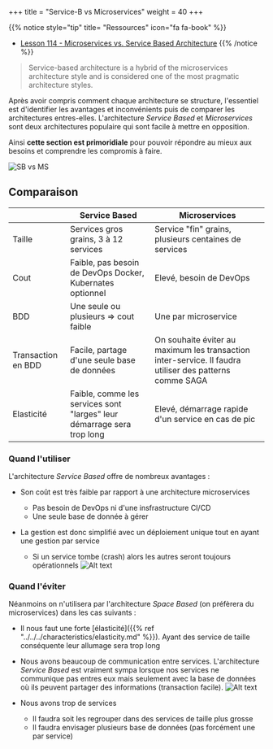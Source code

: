 +++
title = "Service-B vs Microservices"
weight = 40 
+++

{{% notice style="tip" title= "Ressources" icon="fa fa-book" %}}
- [Lesson 114 - Microservices vs. Service Based Architecture](https://youtu.be/xkr5nGJYx_U)
{{% /notice %}} 

> Service-based architecture is a hybrid of the microservices architecture style and is considered one of the most pragmatic architecture styles.

Après avoir compris comment chaque architecture se structure, l'essentiel est d'identifier les avantages et inconvénients puis de comparer les architectures entres-elles. L'architecture *Service Based* et *Microservices* sont deux architectures populaire qui sont facile à mettre en opposition.

Ainsi **cette section est primoridiale** pour pouvoir répondre au mieux aux besoins et comprendre les compromis à faire.

![SB vs MS](../images/sb_vs_ms.png?width=30pc)

## Comparaison

|                    | **Service Based**                                                      | **Microservices**                                                                                      |
|--------------------|------------------------------------------------------------------------|--------------------------------------------------------------------------------------------------------|
| Taille             | Services gros grains, 3 à 12 services                                   | Service "fin" grains, plusieurs centaines de services                                                   |
| Cout               | Faible, pas besoin de DevOps Docker, Kubernates optionnel              | Elevé, besoin de DevOps                                                                                |
| BDD    | Une seule ou plusieurs => cout faible                                  | Une par microservice                                                                                   |
| Transaction en BDD | Facile, partage d'une seule base de données                            | On souhaite éviter au maximum les transaction inter-service. Il faudra utiliser des patterns comme SAGA |
| Elasticité         | Faible, comme les services sont "larges" leur démarrage sera trop long | Elevé, démarrage rapide d'un service en cas de pic                                                     |

### Quand l'utiliser
L'architecture *Service Based* offre de nombreux avantages :
- Son coût est très faible par rapport à une architecture microservices
  - Pas besoin de DevOps ni d'une insfrastructure CI/CD
  - Une seule base de donnée à gérer

- La gestion est donc simplifié avec un déploiement unique tout en ayant une gestion par service
  - Si un service tombe (crash) alors les autres seront toujours opérationnels
  ![Alt text](../images/crash.png)

### Quand l'éviter
Néanmoins on n'utilisera par l'architecture *Space Based* (on préfèrera du microservices) dans les cas suivants :
- Il nous faut une forte [élasticité]({{% ref "../../../characteristics/elasticity.md" %}}). Ayant des service de taille conséquente leur allumage sera trop long

- Nous avons beaucoup de communication entre services. L'architecture *Service Based* est vraiment sympa lorsque nos services ne communique pas entres eux mais seulement avec la base de données où ils peuvent partager des informations (transaction facile).
![Alt text](../images/interservice.png)

- Nous avons trop de services
  - Il faudra soit les regrouper dans des services de taille plus grosse
  - Il faudra envisager plusieurs base de données (pas forcément une par service)
